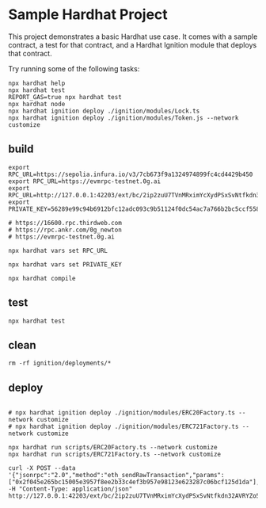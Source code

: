 # Sample Hardhat Project

This project demonstrates a basic Hardhat use case. It comes with a sample contract, a test for that contract, and a Hardhat Ignition module that deploys that contract.

Try running some of the following tasks:

```shell
npx hardhat help
npx hardhat test
REPORT_GAS=true npx hardhat test
npx hardhat node
npx hardhat ignition deploy ./ignition/modules/Lock.ts
npx hardhat ignition deploy ./ignition/modules/Token.js --network customize

```

## build

```shell
export RPC_URL=https://sepolia.infura.io/v3/7cb673f9a1324974899fc4cd4429b450 
export RPC_URL=https://evmrpc-testnet.0g.ai
export RPC_URL=http://127.0.0.1:42203/ext/bc/2ip2zuU7TVnMRximYcXydPSxSvNtfkdn32AVRYZo5wnSD1D5gT/rpc
export PRIVATE_KEY=56289e99c94b6912bfc12adc093c9b51124f0dc54ac7a766b2bc5ccf558d8027

# https://16600.rpc.thirdweb.com
# https://rpc.ankr.com/0g_newton
# https://evmrpc-testnet.0g.ai

npx hardhat vars set RPC_URL

npx hardhat vars set PRIVATE_KEY

npx hardhat compile
```

## test

```shell
npx hardhat test
```

## clean
```
rm -rf ignition/deployments/*
```

## deploy

``` shell

# npx hardhat ignition deploy ./ignition/modules/ERC20Factory.ts --network customize
# npx hardhat ignition deploy ./ignition/modules/ERC721Factory.ts --network customize

npx hardhat run scripts/ERC20Factory.ts --network customize
npx hardhat run scripts/ERC721Factory.ts --network customize

curl -X POST --data '{"jsonrpc":"2.0","method":"eth_sendRawTransaction","params":["0x2f045e265bc15005e3957f8ee2b33c4ef3b957e98123e623287c06bcf125d1da"],"id":1}' -H "Content-Type: application/json" http://127.0.0.1:42203/ext/bc/2ip2zuU7TVnMRximYcXydPSxSvNtfkdn32AVRYZo5wnSD1D5gT/rpc

```
